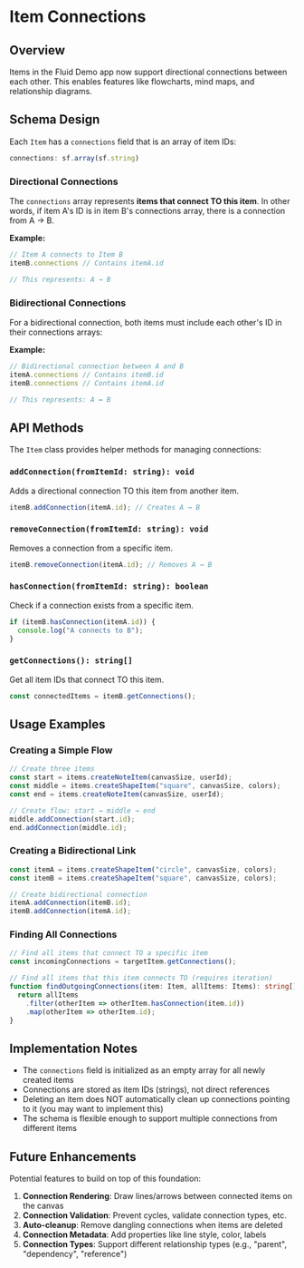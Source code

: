# Item Connections

## Overview

Items in the Fluid Demo app now support directional connections between each other. This enables features like flowcharts, mind maps, and relationship diagrams.

## Schema Design

Each `Item` has a `connections` field that is an array of item IDs:

```typescript
connections: sf.array(sf.string)
```

### Directional Connections

The `connections` array represents **items that connect TO this item**. In other words, if item A's ID is in item B's connections array, there is a connection from A → B.

**Example:**
```typescript
// Item A connects to Item B
itemB.connections // Contains itemA.id

// This represents: A → B
```

### Bidirectional Connections

For a bidirectional connection, both items must include each other's ID in their connections arrays:

**Example:**
```typescript
// Bidirectional connection between A and B
itemA.connections // Contains itemB.id
itemB.connections // Contains itemA.id

// This represents: A ↔ B
```

## API Methods

The `Item` class provides helper methods for managing connections:

### `addConnection(fromItemId: string): void`
Adds a directional connection TO this item from another item.

```typescript
itemB.addConnection(itemA.id); // Creates A → B
```

### `removeConnection(fromItemId: string): void`
Removes a connection from a specific item.

```typescript
itemB.removeConnection(itemA.id); // Removes A → B
```

### `hasConnection(fromItemId: string): boolean`
Check if a connection exists from a specific item.

```typescript
if (itemB.hasConnection(itemA.id)) {
  console.log("A connects to B");
}
```

### `getConnections(): string[]`
Get all item IDs that connect TO this item.

```typescript
const connectedItems = itemB.getConnections();
```

## Usage Examples

### Creating a Simple Flow

```typescript
// Create three items
const start = items.createNoteItem(canvasSize, userId);
const middle = items.createShapeItem("square", canvasSize, colors);
const end = items.createNoteItem(canvasSize, userId);

// Create flow: start → middle → end
middle.addConnection(start.id);
end.addConnection(middle.id);
```

### Creating a Bidirectional Link

```typescript
const itemA = items.createShapeItem("circle", canvasSize, colors);
const itemB = items.createShapeItem("square", canvasSize, colors);

// Create bidirectional connection
itemA.addConnection(itemB.id);
itemB.addConnection(itemA.id);
```

### Finding All Connections

```typescript
// Find all items that connect TO a specific item
const incomingConnections = targetItem.getConnections();

// Find all items that this item connects TO (requires iteration)
function findOutgoingConnections(item: Item, allItems: Items): string[] {
  return allItems
    .filter(otherItem => otherItem.hasConnection(item.id))
    .map(otherItem => otherItem.id);
}
```

## Implementation Notes

- The `connections` field is initialized as an empty array for all newly created items
- Connections are stored as item IDs (strings), not direct references
- Deleting an item does NOT automatically clean up connections pointing to it (you may want to implement this)
- The schema is flexible enough to support multiple connections from different items

## Future Enhancements

Potential features to build on top of this foundation:

1. **Connection Rendering**: Draw lines/arrows between connected items on the canvas
2. **Connection Validation**: Prevent cycles, validate connection types, etc.
3. **Auto-cleanup**: Remove dangling connections when items are deleted
4. **Connection Metadata**: Add properties like line style, color, labels
5. **Connection Types**: Support different relationship types (e.g., "parent", "dependency", "reference")
